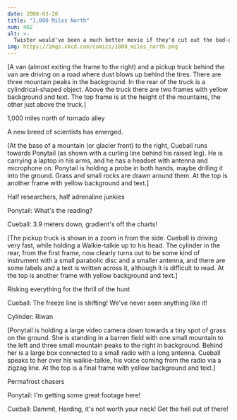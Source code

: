 ```yaml
---
date: 2008-03-28
title: "1,000 Miles North"
num: 402
alt: >-
  Twister would've been a much better movie if they'd cut out the bad-guy storm chaser and all the emotional romance crap. All you need for a good movie are tornados and scientists. Actually, that's all you need for anything.
img: https://imgs.xkcd.com/comics/1000_miles_north.png
---
```

[A van (almost exiting the frame to the right) and a pickup truck behind the van are driving on a road where dust blows up behind the tires. There are three mountain peaks in the background. In the rear of the truck is a cylindrical-shaped object. Above the truck there are two frames with yellow background and text. The top frame is at the height of the mountains, the other just above the truck.]

1,000 miles north of tornado alley

A new breed of scientists has emerged.

[At the base of a mountain (or glacier front) to the right, Cueball runs towards Ponytail (as shown with a curling line behind his raised leg). He is carrying a laptop in his arms, and he has a headset with antenna and microphone on. Ponytail is holding a probe in both hands, maybe drilling it into the ground. Grass and small rocks are drawn around them. At the top is another frame with yellow background and text.]

Half researchers, half adrenaline junkies

Ponytail: What's the reading?

Cueball: 3.9 meters down, gradient's off the charts!

[The pickup truck is shown in a zoom in from the side. Cueball is driving very fast, while holding a Walkie-talkie up to his head. The cylinder in the rear, from the first frame, now clearly turns out to be some kind of instrument with a small parabolic disc and a smaller antenna, and there are some labels and a text is written across it, although it is difficult to read. At the top is another frame with yellow background and text.]

Risking everything for the thrill of the hunt

Cueball: The freeze line is shifting! We've never seen anything like it!

Cylinder: Riwan

[Ponytail is holding a large video camera down towards a tiny spot of grass on the ground. She is standing in a barren field with one small mountain to the left and three small mountain peaks to the right in background. Behind her is a large box connected to a small radio with a long antenna. Cueball speaks to her over his walkie-talkie, his voice coming from the radio via a zigzag line. At the top is a final frame with yellow background and text.]

Permafrost chasers

Ponytail: I'm getting some great footage here!

Cueball: Dammit, Harding, it's not worth your neck! Get the hell out of there!